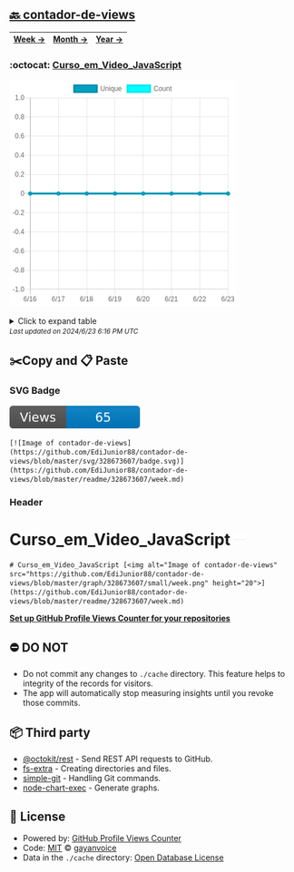 ## [🔙 contador-de-views](https://github.com/EdiJunior88/contador-de-views)
| [**Week →**](https://github.com/EdiJunior88/contador-de-views/blob/master/readme/328673607/week.md) | [**Month →**](https://github.com/EdiJunior88/contador-de-views/blob/master/readme/328673607/month.md) | [**Year →**](https://github.com/EdiJunior88/contador-de-views/blob/master/readme/328673607/year.md) |
| ---- | ---- | ----- |
### :octocat: [Curso_em_Video_JavaScript](https://github.com/EdiJunior88/Curso_em_Video_JavaScript)
![Image of contador-de-views](https://github.com/EdiJunior88/contador-de-views/blob/master/graph/328673607/large/week.png)

<details>
	<summary>Click to expand table</summary>
	<h2>:calendar: Week Page Views Table</h2>
<table>
	<tr>
		<th>
			Last Updated
		</th>
		<th>
			Unique
		</th>
		<th>
			Count
		</th>
	</tr>
	<tr>
		<td>
			<code>2024/6/23</code>
		</td>
		<td>
			<code>0</code>
		</td>
		<td>
			<code>0</code>
		</td>
	</tr>
	<tr>
		<td>
			<code>2024/6/22</code>
		</td>
		<td>
			<code>0</code>
		</td>
		<td>
			<code>0</code>
		</td>
	</tr>
	<tr>
		<td>
			<code>2024/6/21</code>
		</td>
		<td>
			<code>0</code>
		</td>
		<td>
			<code>0</code>
		</td>
	</tr>
	<tr>
		<td>
			<code>2024/6/20</code>
		</td>
		<td>
			<code>0</code>
		</td>
		<td>
			<code>0</code>
		</td>
	</tr>
	<tr>
		<td>
			<code>2024/6/19</code>
		</td>
		<td>
			<code>0</code>
		</td>
		<td>
			<code>0</code>
		</td>
	</tr>
	<tr>
		<td>
			<code>2024/6/18</code>
		</td>
		<td>
			<code>0</code>
		</td>
		<td>
			<code>0</code>
		</td>
	</tr>
	<tr>
		<td>
			<code>2024/6/17</code>
		</td>
		<td>
			<code>0</code>
		</td>
		<td>
			<code>0</code>
		</td>
	</tr>
	<tr>
		<td>
			<code>2024/6/16</code>
		</td>
		<td>
			<code>0</code>
		</td>
		<td>
			<code>0</code>
		</td>
	</tr>
</table>

</details>
<small><i>Last updated on 2024/6/23 6:16 PM UTC</i></small>

## ✂️Copy and 📋 Paste
### SVG Badge
[![Image of contador-de-views](https://github.com/EdiJunior88/contador-de-views/blob/master/svg/328673607/badge.svg)](https://github.com/EdiJunior88/contador-de-views/blob/master/readme/328673607/week.md)
```readme
[![Image of contador-de-views](https://github.com/EdiJunior88/contador-de-views/blob/master/svg/328673607/badge.svg)](https://github.com/EdiJunior88/contador-de-views/blob/master/readme/328673607/week.md)
```
### Header
# Curso_em_Video_JavaScript [<img alt="Image of contador-de-views" src="https://github.com/EdiJunior88/contador-de-views/blob/master/graph/328673607/small/week.png" height="20">](https://github.com/EdiJunior88/contador-de-views/blob/master/readme/328673607/week.md)
```readme
# Curso_em_Video_JavaScript [<img alt="Image of contador-de-views" src="https://github.com/EdiJunior88/contador-de-views/blob/master/graph/328673607/small/week.png" height="20">](https://github.com/EdiJunior88/contador-de-views/blob/master/readme/328673607/week.md)
```
[**Set up GitHub Profile Views Counter for your repositories**](https://github.com/gayanvoice/github-profile-views-counter)
## ⛔ DO NOT
- Do not commit any changes to `./cache` directory. This feature helps to integrity of the records for visitors.
- The app will automatically stop measuring insights until you revoke those commits.
## 📦 Third party

- [@octokit/rest](https://www.npmjs.com/package/@octokit/rest) - Send REST API requests to GitHub.
- [fs-extra](https://www.npmjs.com/package/fs-extra) - Creating directories and files.
- [simple-git](https://www.npmjs.com/package/simple-git) - Handling Git commands.
- [node-chart-exec](https://www.npmjs.com/package/node-chart-exec) - Generate graphs.
## 📄 License
- Powered by: [GitHub Profile Views Counter](https://github.com/gayanvoice/github-profile-views-counter)
- Code: [MIT](./LICENSE) © [gayanvoice](https://github.com/gayanvoice/github-profile-views-counter)
- Data in the `./cache` directory: [Open Database License](https://opendatacommons.org/licenses/odbl/1-0/)